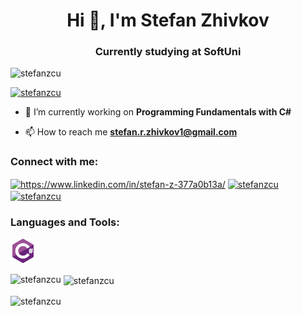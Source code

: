 <h1 align="center">Hi 👋, I'm Stefan Zhivkov</h1>
<h3 align="center">Currently studying at SoftUni</h3>

<p align="left"> <img src="https://komarev.com/ghpvc/?username=stefanzcu&label=Profile%20views&color=0e75b6&style=flat" alt="stefanzcu" /> </p>

<p align="left"> <a href="https://github.com/ryo-ma/github-profile-trophy"><img src="https://github-profile-trophy.vercel.app/?username=stefanzcu" alt="stefanzcu" /></a> </p>

- 🔭 I’m currently working on **Programming Fundamentals with C#**

- 📫 How to reach me **stefan.r.zhivkov1@gmail.com**

<h3 align="left">Connect with me:</h3>
<p align="left">
<a href="https://linkedin.com/in/https://www.linkedin.com/in/stefan-z-377a0b13a/" target="blank"><img align="center" src="https://raw.githubusercontent.com/rahuldkjain/github-profile-readme-generator/master/src/images/icons/Social/linked-in-alt.svg" alt="https://www.linkedin.com/in/stefan-z-377a0b13a/" height="30" width="40" /></a>
<a href="https://stackoverflow.com/users/stefanzcu" target="blank"><img align="center" src="https://raw.githubusercontent.com/rahuldkjain/github-profile-readme-generator/master/src/images/icons/Social/stack-overflow.svg" alt="stefanzcu" height="30" width="40" /></a>
<a href="https://www.leetcode.com/stefanzcu" target="blank"><img align="center" src="https://raw.githubusercontent.com/rahuldkjain/github-profile-readme-generator/master/src/images/icons/Social/leet-code.svg" alt="stefanzcu" height="30" width="40" /></a>
</p>

<h3 align="left">Languages and Tools:</h3>
<p align="left"> <a href="https://www.w3schools.com/cs/" target="_blank" rel="noreferrer"> <img src="https://raw.githubusercontent.com/devicons/devicon/master/icons/csharp/csharp-original.svg" alt="csharp" width="40" height="40"/> </a> </p>

<p><img align="left" src="https://github-readme-stats.vercel.app/api/top-langs?username=stefanzcu&show_icons=true&locale=en&layout=compact" alt="stefanzcu" /></p>

<p>&nbsp;<img align="center" src="https://github-readme-stats.vercel.app/api?username=stefanzcu&show_icons=true&locale=en" alt="stefanzcu" /></p>

<p><img align="center" src="https://github-readme-streak-stats.herokuapp.com/?user=stefanzcu&" alt="stefanzcu" /></p>
